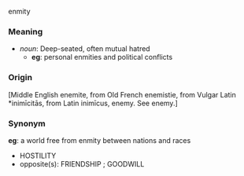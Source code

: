 enmity
### Meaning
+ _noun_: Deep-seated, often mutual hatred
	+ __eg__: personal enmities and political conflicts

### Origin

[Middle English enemite, from Old French enemistie, from Vulgar Latin *inimīcitās, from Latin inimīcus, enemy. See enemy.]

### Synonym

__eg__: a world free from enmity between nations and races

+ HOSTILITY
+ opposite(s): FRIENDSHIP ; GOODWILL


